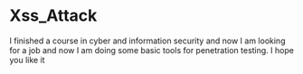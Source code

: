 # Xss_Attack
I finished a course in cyber and information security and now I am looking for a job and now I am doing some basic tools for penetration testing. I hope you like it
